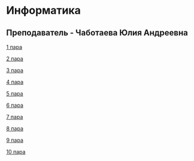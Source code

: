 # Информатика

## Преподаватель - Чаботаева Юлия Андреевна

[1 пара](https://github.com/SS342/College-Program/tree/main/Информатика/1%20пара)

[2 пара](https://github.com/SS342/College-Program/tree/main/Информатика/2пара)

[3 пара]()

[4 пара]()

[5 пара]()

[6 пара]()

[7 пара]()

[8 пара]()

[9 пара]()

[10 пара]()
